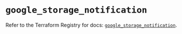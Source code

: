 # `google_storage_notification`

Refer to the Terraform Registry for docs: [`google_storage_notification`](https://registry.terraform.io/providers/hashicorp/google-beta/5.43.1/docs/resources/google_storage_notification).
